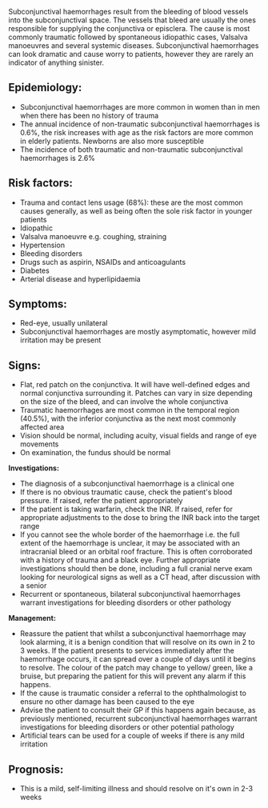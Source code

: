 Subconjunctival haemorrhages result from the bleeding of blood vessels into the subconjunctival space. The vessels that bleed are usually the ones responsible for supplying the conjunctiva or episclera. The cause is most commonly traumatic followed by spontaneous idiopathic cases, Valsalva manoeuvres and several systemic diseases. Subconjunctival haemorrhages can look dramatic and cause worry to patients, however they are rarely an indicator of anything sinister.  
  
Epidemiology:
-------------

  
* Subconjunctival haemorrhages are more common in women than in men when there has been no history of trauma
* The annual incidence of non\-traumatic subconjunctival haemorrhages is 0\.6%, the risk increases with age as the risk factors are more common in elderly patients. Newborns are also more susceptible
* The incidence of both traumatic and non\-traumatic subconjunctival haemorrhages is 2\.6%

  
Risk factors:
-------------

  
* Trauma and contact lens usage (68%): these are the most common causes generally, as well as being often the sole risk factor in younger patients
* Idiopathic
* Valsalva manoeuvre e.g. coughing, straining
* Hypertension
* Bleeding disorders
* Drugs such as aspirin, NSAIDs and anticoagulants
* Diabetes
* Arterial disease and hyperlipidaemia

  
Symptoms:
---------

  
* Red\-eye, usually unilateral
* Subconjunctival haemorrhages are mostly asymptomatic, however mild irritation may be present

   
Signs:
------

  
* Flat, red patch on the conjunctiva. It will have well\-defined edges and normal conjunctiva surrounding it. Patches can vary in size depending on the size of the bleed, and can involve the whole conjunctiva
* Traumatic haemorrhages are most common in the temporal region (40\.5%), with the inferior conjunctiva as the next most commonly affected area
* Vision should be normal, including acuity, visual fields and range of eye movements
* On examination, the fundus should be normal

  
**Investigations:**  
* The diagnosis of a subconjunctival haemorrhage is a clinical one
* If there is no obvious traumatic cause, check the patient's blood pressure. If raised, refer the patient appropriately
* If the patient is taking warfarin, check the INR. If raised, refer for appropriate adjustments to the dose to bring the INR back into the target range
* If you cannot see the whole border of the haemorrhage i.e. the full extent of the haemorrhage is unclear, it may be associated with an intracranial bleed or an orbital roof fracture. This is often corroborated with a history of trauma and a black eye. Further appropriate investigations should then be done, including a full cranial nerve exam looking for neurological signs as well as a CT head, after discussion with a senior
* Recurrent or spontaneous, bilateral subconjunctival haemorrhages warrant investigations for bleeding disorders or other pathology

  
**Management:**  
* Reassure the patient that whilst a subconjunctival haemorrhage may look alarming, it is a benign condition that will resolve on its own in 2 to 3 weeks. If the patient presents to services immediately after the haemorrhage occurs, it can spread over a couple of days until it begins to resolve. The colour of the patch may change to yellow/ green, like a bruise, but preparing the patient for this will prevent any alarm if this happens.
* If the cause is traumatic consider a referral to the ophthalmologist to ensure no other damage has been caused to the eye
* Advise the patient to consult their GP if this happens again because, as previously mentioned, recurrent subconjunctival haemorrhages warrant investigations for bleeding disorders or other potential pathology
* Artificial tears can be used for a couple of weeks if there is any mild irritation

  
Prognosis:
----------

  
* This is a mild, self\-limiting illness and should resolve on it's own in 2\-3 weeks
